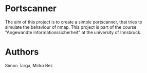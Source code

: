 # Portscanner

The aim of this project is to create a simple portscanner, that tries to simulate the behaviour of nmap.
This project is part of the course "Angewandte Informationssicherheit" at the university of Innsbruck.


# Authors
Simon Targa, Mirko Bez
